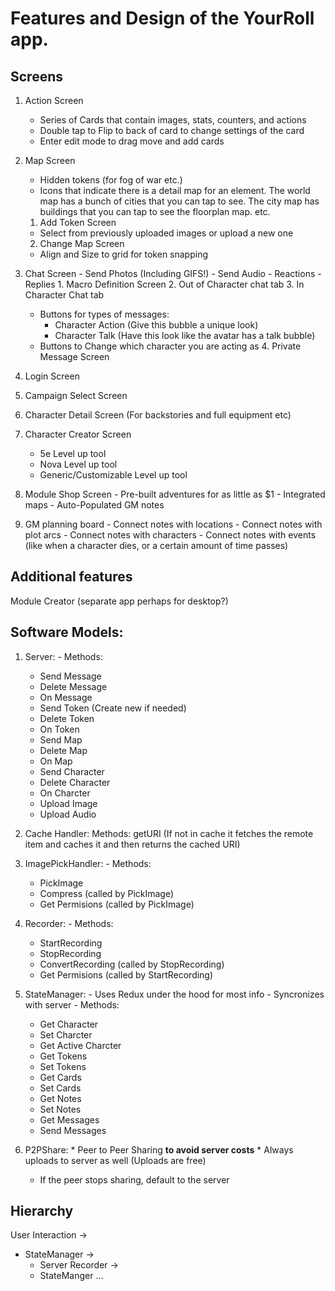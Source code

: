 # Features and Design of the YourRoll app.

## Screens
  1. Action Screen
     - Series of Cards that contain images, stats, counters, and actions
     - Double tap to Flip to back of card to change settings of the card
     - Enter edit mode to drag move and add cards

  2. Map Screen
     - Hidden tokens (for fog of war etc.)
     - Icons that indicate there is a detail map for an element. The world map has a bunch of cities that you can tap to see. The city map has buildings that you can tap to see the floorplan map. etc.

      1. Add Token Screen
        - Select from previously uploaded images or upload a new one
      2. Change Map Screen
        - Align and Size to grid for token snapping

  3. Chat Screen
    - Send Photos (Including GIFS!)
    - Send Audio
    - Reactions
    - Replies
    1. Macro Definition Screen
    2. Out of Character chat tab
    3. In Character Chat tab
       - Buttons for types of messages:
         - Character Action (Give this bubble a unique look)
         - Character Talk (Have this look like the avatar has a talk bubble)
       - Buttons to Change which character you are acting as
    4. Private Message Screen
  4. Login Screen
  5. Campaign Select Screen
  6. Character Detail Screen (For backstories and full equipment etc)
  7. Character Creator Screen 
      - 5e Level up tool
      - Nova Level up tool
      - Generic/Customizable Level up tool
  8. Module Shop Screen
    - Pre-built adventures for as little as $1
    - Integrated maps
    - Auto-Populated GM notes

  9. GM planning board
    - Connect notes with locations
    - Connect notes with plot arcs
    - Connect notes with characters
    - Connect notes with events (like when a character dies, or a certain amount of time passes)

    
## Additional features
  Module Creator (separate app perhaps for desktop?)



## Software Models:

  1. Server:
    - Methods:
      - Send Message
      - Delete Message
      - On Message 
      - Send Token (Create new if needed)
      - Delete Token
      - On Token
      - Send Map
      - Delete Map
      - On Map
      - Send Character
      - Delete Character
      - On Charcter
      - Upload Image
      - Upload Audio

  2. Cache Handler:
    Methods:
      getURI (If not in cache it fetches the remote item and caches it and then returns the cached URI)

  3. ImagePickHandler:
    - Methods:
       - PickImage
       - Compress (called by PickImage)
       - Get Permisions (called by PickImage)

  4. Recorder:
    - Methods:
      - StartRecording
      - StopRecording 
      - ConvertRecording (called by StopRecording)
      - Get Permisions (called by StartRecording)

  5. StateManager:
    - Uses Redux under the hood for most info
    - Syncronizes with server
    - Methods:
      - Get Character
      - Set Charcter
      - Get Active Charcter
      - Get Tokens
      - Set Tokens
      - Get Cards
      - Set Cards
      - Get Notes
      - Set Notes
      - Get Messages
      - Send Messages

  6. P2PShare:
    * Peer to Peer Sharing **to avoid server costs**
    * Always uploads to server as well (Uploads are free)
      * If the peer stops sharing, default to the server

## Hierarchy 

User Interaction ->
  - StateManager ->
    - Server
  Recorder ->
    - StateManger ...


